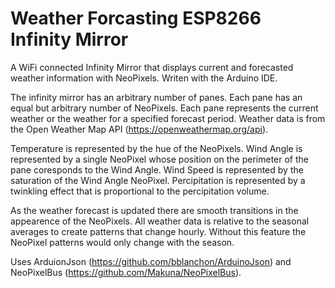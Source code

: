 # Weather Forcasting ESP8266 Infinity Mirror
A WiFi connected Infinity Mirror that displays current and forecasted weather information with NeoPixels. Writen with the Arduino IDE.

The infinity mirror has an arbitrary number of panes.
Each pane has an equal but arbitrary number of NeoPixels.
Each pane represents the current weather or the weather for a specified forecast period.
Weather data is from the Open Weather Map API (https://openweathermap.org/api).

Temperature is represented by the hue of the NeoPixels.
Wind Angle is represented by a single NeoPixel whose position on the perimeter of the pane coresponds to the Wind Angle.
Wind Speed is represented by the saturation of the Wind Angle NeoPixel.
Percipitation is represented by a twinkling effect that is proportional to the percipitation volume.

As the weather forecast is updated there are smooth transitions in the appearence of the NeoPixels. All weather data is relative to the seasonal averages to create patterns that change hourly. Without this feature the NeoPixel patterns would only change with the season.

Uses ArduionJson (https://github.com/bblanchon/ArduinoJson) and NeoPixelBus (https://github.com/Makuna/NeoPixelBus).
